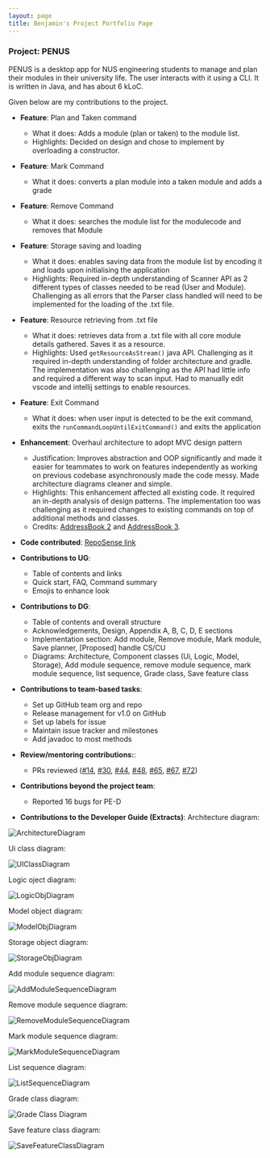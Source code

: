 ```yaml
---
layout: page
title: Benjamin's Project Portfolio Page
---
```


### Project: PENUS
PENUS is a desktop app for NUS engineering students to manage and plan their modules in their university life. The user interacts with it using a CLI. It is written in Java, and has about 6 kLoC.

Given below are my contributions to the project.

- **Feature**: Plan and Taken command
    - What it does: Adds a module (plan or taken) to the module list.
    - Highlights: Decided on design and chose to implement by overloading a constructor.

- **Feature**: Mark Command
    - What it does: converts a plan module into a taken module and adds a grade

- **Feature**: Remove Command
    - What it does: searches the module list for the modulecode and removes that Module

- **Feature**: Storage saving and loading
    - What it does: enables saving data from the module list by encoding it and loads upon initialising the application
    - Highlights: Required in-depth understanding of Scanner API as 2 different types of classes needed to be read (User and Module). Challenging as all errors that the Parser class handled will need to be implemented for the loading of the .txt file.

- **Feature**: Resource retrieving from .txt file
    - What it does: retrieves data from a .txt file with all core module details gathered. Saves it as a resource.
    - Highlights: Used `getResourceAsStream()` java API. Challenging as it required in-depth understanding of folder architecture and gradle. The implementation was also challenging as the API had little info and required a different way to scan input. Had to manually edit vscode and intellij settings to enable resources.

- **Feature**: Exit Command
    - What it does: when user input is detected to be the exit command, exits the `runCommandLoopUntilExitCommand()` and exits the application

- **Enhancement**: Overhaul architecture to adopt MVC design pattern
    - Justification: Improves abstraction and OOP significantly and made it easier for teammates to work on features independently as working on previous codebase asynchronously made the code messy. Made architecture diagrams cleaner and simple.
    - Highlights: This enhancement affected all existing code. It required an in-depth analysis of design patterns. The implementation too was challenging as it required changes to existing commands on top of additional methods and classes.
    - Credits: [AddressBook 2](https://github.com/se-edu/addressbook-level2) and [AddressBook 3](https://github.com/se-edu/addressbook-level3).

- **Code contributed**: [RepoSense link](https://nus-cs2113-ay2223s2.github.io/tp-dashboard/?search=bentohset&breakdown=true)

- **Contributions to UG**:
    - Table of contents and links
    - Quick start, FAQ, Command summary
    - Emojis to enhance look

- **Contributions to DG**:
    - Table of contents and overall structure
    - Acknowledgements, Design, Appendix A, B, C, D, E sections
    - Implementation section: Add module, Remove module, Mark module, Save planner, [Proposed] handle CS/CU
    - Diagrams: Architecture, Component classes (Ui, Logic, Model, Storage), Add module sequence, remove module sequence, mark module sequence, list sequence, Grade class, Save feature class

- **Contributions to team-based tasks**:
    - Set up GitHub team org and repo
    - Release management for v1.0 on GitHub
    - Set up labels for issue
    - Maintain issue tracker and milestones
    - Add javadoc to most methods

- **Review/mentoring contributions:**:
    - PRs reviewed ([\#14](https://github.com/AY2223S2-CS2113-T11-2/tp/pull/14), [\#30](https://github.com/AY2223S2-CS2113-T11-2/tp/pull/30), [\#44](https://github.com/AY2223S2-CS2113-T11-2/tp/pull/44), [\#48](https://github.com/AY2223S2-CS2113-T11-2/tp/pull/48), [\#65](https://github.com/AY2223S2-CS2113-T11-2/tp/pull/65), [\#67](https://github.com/AY2223S2-CS2113-T11-2/tp/pull/67), [\#72](https://github.com/AY2223S2-CS2113-T11-2/tp/pull/72))

- **Contributions beyond the project team**:
    - Reported 16 bugs for PE-D

- **Contributions to the Developer Guide (Extracts)**:
Architecture diagram:

![ArchitectureDiagram](/docs/uml/diagrams/Architecture.png)

Ui class diagram:

![UIClassDiagram](/docs/uml/diagrams/UiClass.png)

Logic oject diagram:

![LogicObjDiagram](/docs/uml/diagrams/LogicClass.png)

Model object diagram:

![ModelObjDiagram](/docs/uml/diagrams/ModelClass.png)

Storage object diagram:

![StorageObjDiagram](/docs/uml/diagrams/StorageClass.png)

Add module sequence diagram:

![AddModuleSequenceDiagram](/docs/uml/diagrams/AddModSequence.png)

Remove module sequence diagram:

![RemoveModuleSequenceDiagram](/docs/uml/diagrams/RemoveModSequence.png)

Mark module sequence diagram:

![MarkModuleSequenceDiagram](/docs/uml/diagrams/MarkModSequence.png)

List sequence diagram:

![ListSequenceDiagram](/docs/uml/diagrams/ListSequence.png)

Grade class diagram:

![Grade Class Diagram](/docs/uml/diagrams/GradeClass.png)

Save feature class diagram:

![SaveFeatureClassDiagram](/docs/uml/diagrams/SaveFeatureClass.png)
